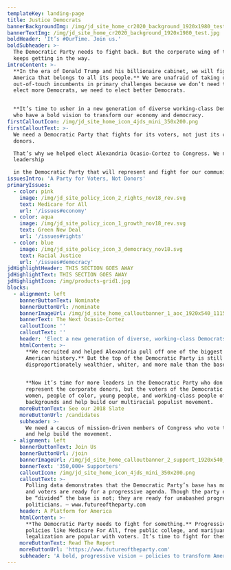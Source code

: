 ```yaml
---
templateKey: landing-page
title: Justice Democrats
bannerBackgroundImg: /img/jd_site_home_cr2020_background_1920x1980_test.jpg
bannerTextImg: /img/jd_site_home_cr2020_background_1920x1980_test.jpg
boldHeader: 'It’s #OurTime. Join us.'
boldSubheader: >-
  The Democratic Party needs to fight back. But the corporate wing of the party
  keeps getting in the way. 
introContent: >-
  **In the era of Donald Trump and his billionaire cabinet, we will fight for an
  America that belongs to all its people.** We are unafraid of taking on
  out-of-touch incumbents in primary challenges because we don’t need to just
  elect more Democrats, we need to elect better Democrats. 


  **It’s time to usher in a new generation of diverse working-class Democrats**
  who have a bold vision to transform our economy and democracy.
firstCalloutIcon: /img/jd_site_home_icon_4jds_mini_350x200.png
firstCalloutText: >-
  We need a Democratic Party that fights for its voters, not just its corporate
  donors. 

  That’s why we helped elect Alexandria Ocasio-Cortez to Congress. We need
  leadership 

  in the Democratic Party that will represent and fight for our communities.
issuesIntro: 'A Party for Voters, Not Donors'
primaryIssues:
  - color: pink
    image: /img/jd_site_policy_icon_2_rights_nov18_rev.svg
    text: Medicare for All
    url: '/issues#economy'
  - color: aqua
    image: /img/jd_site_policy_icon_1_growth_nov18_rev.svg
    text: Green New Deal
    url: '/issues#rights'
  - color: blue
    image: /img/jd_site_policy_icon_3_democracy_nov18.svg
    text: Racial Justice
    url: '/issues#democracy'
jdHighlightHeader: THIS SECTION GOES AWAY
jdHighlightText: THIS SECTION GOES AWAY
jdHighlightIcon: /img/products-grid1.jpg
blocks:
  - alignment: left
    bannerButtonText: Nominate
    bannerButtonUrl: /nominate
    bannerImageUrl: /img/jd_site_home_calloutbanner_1_aoc_1920x540_111518.jpg
    bannerText: The Next Ocasio-Cortez
    calloutIcon: ''
    calloutText: ''
    header: 'Elect a new generation of diverse, working-class Democrats'
    htmlContent: >-
      **We recruited and helped Alexandria pull off one of the biggest upsets in
      American history.** But the top of the Democratic Party is still
      disproportionately wealthier, whiter, and more male than the base. 


      **Now it’s time for more leaders in the Democratic Party who don’t just
      represent the corporate donors, but the voters of the Democratic Party:**
      women, people of color, young people, and working-class people of all
      backgrounds and help build our multiracial populist movement.
    moreButtonText: See our 2018 Slate
    moreButtonUrl: /candidates
    subheader: >-
      We need a caucus of mission-driven members of Congress who vote together
      and help build the movement.
  - alignment: left
    bannerButtonText: Join Us
    bannerButtonUrl: /join
    bannerImageUrl: /img/jd_site_home_calloutbanner_2_support_1920x540_111518.jpg
    bannerText: '350,000+ Supporters'
    calloutIcon: /img/jd_site_home_icon_4jds_mini_350x200.png
    calloutText: >-
      Polling data demonstrates that the Democratic Party’s base has moved left,
      and voters are ready for a progressive agenda. Though the party elites may
      be “divided” the base is not; they are ready for unabashed progressive
      politicians. — www.futureoftheparty.com
    header: A Platform for America
    htmlContent: >-
      **The Democratic Party needs to fight for something.** Progressive
      policies like Medicare For All, free public college, and marijuana
      legalization are popular with voters. It’s time to fight for them.
    moreButtonText: Read The Report
    moreButtonUrl: 'https://www.futureoftheparty.com'
    subheader: 'A bold, progressive vision — policies to transform America.'
---
```


